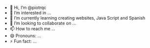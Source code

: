- 👋 Hi, I’m @piotrqc
- 👀 I’m interested in ...
- 🌱 I’m currently learning creating websites, Java Script and Spanish
- 💞️ I’m looking to collaborate on ...
- 📫 How to reach me ...
- 😄 Pronouns: ...
- ⚡ Fun fact: ...

<!---
piotrqc/piotrqc is a ✨ special ✨ repository because its `README.md` (this file) appears on your GitHub profile.
You can click the Preview link to take a look at your changes.
--->
